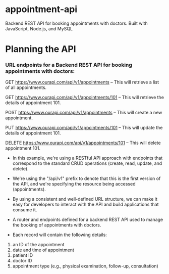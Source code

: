 # appointment-api
Backend REST API for booking appointments with doctors. Built with JavaScript, Node.js, and MySQL

# Planning the API

###  URL endpoints for a Backend REST API for booking appointments with doctors:

GET https://www.ourapi.com/api/v1/appointments – This will retrieve a list of all appointments.

GET https://www.ourapi.com/api/v1/appointments/101 – This will retrieve the details of appointment 101.

POST https://www.ourapi.com/api/v1/appointments – This will create a new appointment.

PUT https://www.ourapi.com/api/v1/appointments/101 – This will update the details of appointment 101.

DELETE https://www.ourapi.com/api/v1/appointments/101 – This will delete appointment 101.

- In this example, we're using a RESTful API approach with endpoints that correspond to the standard CRUD operations (create, read, update, and delete). 
- We're using the "/api/v1" prefix to denote that this is the first version of the API, and we're specifying the resource being accessed (appointments). 
- By using a consistent and well-defined URL structure, we can make it easy for developers to interact with the API and build applications that consume it.

- A router and endpoints defined for a backend REST API used to manage the booking of appointments with doctors. 
- Each record will contain the following details:

1. an ID of the appointment
2. date and time of appointment
3. patient ID
4. doctor ID
5. appointment type (e.g., physical examination, follow-up, consultation)
